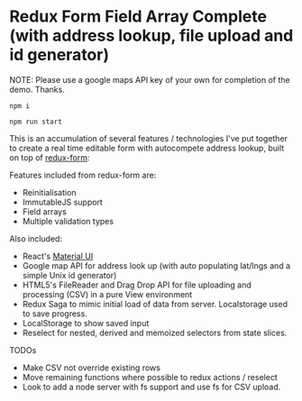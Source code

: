 # Redux Form Field Array Complete (with address lookup, file upload and id generator)

NOTE: Please use a google maps API key of your own for completion of the demo. Thanks.

`npm i`

`npm run start`


This is an accumulation of several features / technologies I've put together to create a real time editable form with autocompete address lookup, built on top of [redux-form](https://github.com/erikras/redux-form):

Features included from redux-form are:
- Reinitialisation
- ImmutableJS support
- Field arrays
- Multiple validation types


Also included:
- React's [Material UI](http://www.material-ui.com/#/)
- Google map API for address look up (with auto populating lat/lngs and a simple Unix id generator)
- HTML5's FileReader and Drag Drop API for file uploading and processing (CSV) in a pure View environment
- Redux Saga to mimic initial load of data from server. Localstorage used to save progress.
- LocalStorage to show saved input
- Reselect for nested, derived and memoized selectors from state slices.

TODOs
- Make CSV not override existing rows
- Move remaining functions where possible to redux actions / reselect
- Look to add a node server with fs support and use fs for CSV upload.
